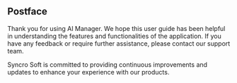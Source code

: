## Postface

Thank you for using AI Manager. We hope this user guide has been helpful in understanding the features and functionalities of the application. If you have any feedback or require further assistance, please contact our support team.

Syncro Soft is committed to providing continuous improvements and updates to enhance your experience with our products.